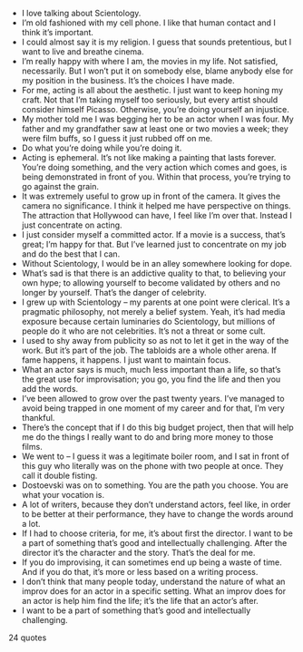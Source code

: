  - I love talking about Scientology.
 - I’m old fashioned with my cell phone. I like that human contact and I think it’s important.
 - I could almost say it is my religion. I guess that sounds pretentious, but I want to live and breathe cinema.
 - I’m really happy with where I am, the movies in my life. Not satisfied, necessarily. But I won’t put it on somebody else, blame anybody else for my position in the business. It’s the choices I have made.
 - For me, acting is all about the aesthetic. I just want to keep honing my craft. Not that I’m taking myself too seriously, but every artist should consider himself Picasso. Otherwise, you’re doing yourself an injustice.
 - My mother told me I was begging her to be an actor when I was four. My father and my grandfather saw at least one or two movies a week; they were film buffs, so I guess it just rubbed off on me.
 - Do what you’re doing while you’re doing it.
 - Acting is ephemeral. It’s not like making a painting that lasts forever. You’re doing something, and the very action which comes and goes, is being demonstrated in front of you. Within that process, you’re trying to go against the grain.
 - It was extremely useful to grow up in front of the camera. It gives the camera no significance. I think it helped me have perspective on things. The attraction that Hollywood can have, I feel like I’m over that. Instead I just concentrate on acting.
 - I just consider myself a committed actor. If a movie is a success, that’s great; I’m happy for that. But I’ve learned just to concentrate on my job and do the best that I can.
 - Without Scientology, I would be in an alley somewhere looking for dope.
 - What’s sad is that there is an addictive quality to that, to believing your own hype; to allowing yourself to become validated by others and no longer by yourself. That’s the danger of celebrity.
 - I grew up with Scientology – my parents at one point were clerical. It’s a pragmatic philosophy, not merely a belief system. Yeah, it’s had media exposure because certain luminaries do Scientology, but millions of people do it who are not celebrities. It’s not a threat or some cult.
 - I used to shy away from publicity so as not to let it get in the way of the work. But it’s part of the job. The tabloids are a whole other arena. If fame happens, it happens. I just want to maintain focus.
 - What an actor says is much, much less important than a life, so that’s the great use for improvisation; you go, you find the life and then you add the words.
 - I’ve been allowed to grow over the past twenty years. I’ve managed to avoid being trapped in one moment of my career and for that, I’m very thankful.
 - There’s the concept that if I do this big budget project, then that will help me do the things I really want to do and bring more money to those films.
 - We went to – I guess it was a legitimate boiler room, and I sat in front of this guy who literally was on the phone with two people at once. They call it double fisting.
 - Dostoevski was on to something. You are the path you choose. You are what your vocation is.
 - A lot of writers, because they don’t understand actors, feel like, in order to be better at their performance, they have to change the words around a lot.
 - If I had to choose criteria, for me, it’s about first the director. I want to be a part of something that’s good and intellectually challenging. After the director it’s the character and the story. That’s the deal for me.
 - If you do improvising, it can sometimes end up being a waste of time. And if you do that, it’s more or less based on a writing process.
 - I don’t think that many people today, understand the nature of what an improv does for an actor in a specific setting. What an improv does for an actor is help him find the life; it’s the life that an actor’s after.
 - I want to be a part of something that’s good and intellectually challenging.

24 quotes